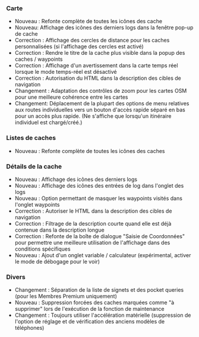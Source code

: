 ### Carte
- Nouveau : Refonte complète de toutes les icônes des cache
- Nouveau: Affichage des icônes des derniers logs dans la fenêtre pop-up de cache
- Correction : Affichage des cercles de distance pour les caches personnalisées (si l'affichage des cercles est activé)
- Correction : Rendre le titre de la cache plus visible dans la popup des caches / waypoints
- Correction : Affichage d'un avertissement dans la carte temps réel lorsque le mode temps-réel est désactivé
- Correction : Autorisation du HTML dans la description des cibles de navigation
- Changement : Adaptation des contrôles de zoom pour les cartes OSM pour une meilleure cohérence entre les cartes
- Changement: Déplacement de la plupart des options de menu relatives aux routes individuelles vers un bouton d'accès rapide séparé en bas pour un accès plus rapide. (Ne s'affiche que lorsqu'un itinéraire individuel est chargé/créé.)

### Listes de caches
- Nouveau : Refonte complète de toutes les icônes des caches

### Détails de la cache
- Nouveau : Affichage des icônes des derniers logs
- Nouveau : Affichage des icônes des entrées de log dans l'onglet des logs
- Nouveau : Option permettant de masquer les waypoints visités dans l'onglet waypoints
- Correction : Autoriser le HTML dans la description des cibles de navigation
- Correction : Filtrage de la description courte quand elle est déjà contenue dans la description longue
- Correction : Refonte de la boîte de dialogue "Saisie de Coordonnées" pour permettre une meilleure utilisation de l'affichage dans des conditions spécifiques
- Nouveau : Ajout d'un onglet variable / calculateur (expérimental, activer le mode de débogage pour le voir)

### Divers
- Changement : Séparation de la liste de signets et des pocket queries (pour les Membres Premium uniquement)
- Nouveau : Suppression forcées des caches marquées comme "à supprimer" lors de l'exécution de la fonction de maintenance
- Changement : Toujours utiliser l'accélération matérielle (suppression de l'option de réglage et de vérification des anciens modèles de téléphones)
